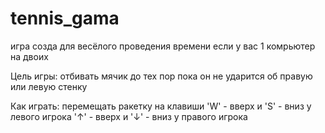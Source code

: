 # tennis_gama
игра созда для весёлого проведения времени если у вас 1 комрьютер на двоих

Цель игры: отбивать мячик до тех пор пока он не ударится об правую или левую стенку

Как играть: перемещать ракетку на клавиши 'W' - вверх и 'S' - вниз у левого игрока
                                          '↑' - вверх и '↓' - вниз у правого игрока 
